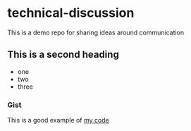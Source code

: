 # technical-discussion
This is a demo repo for sharing ideas around communication


## This is a second heading


* one
* two
* three


### Gist

This is a good example of [my code](https://gist.github.com/rohan-mathew/6b784039d673d97e4fedd3418d63bffc)
